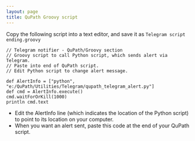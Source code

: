 ```yaml
---
layout: page
title: QuPath Groovy script
---
```


Copy the following script into a text editor, and save it as `Telegram script ending.groovy`

```
// Telegram notifier - QuPath/Groovy section
// Groovy script to call Python script, which sends alert via Telegram.
// Paste into end of QuPath script.
// Edit Python script to change alert message.

def AlertInfo = ["python", "e:/QuPath/Utilities/Telegram/qupath_telegram_alert.py"]
def cmd = AlertInfo.execute()
cmd.waitForOrKill(1000)
println cmd.text
```

- Edit the AlertInfo line (which indicates the location of the Python script) to point to its location on your computer.
- When you want an alert sent, paste this code at the end of your QuPath script.
